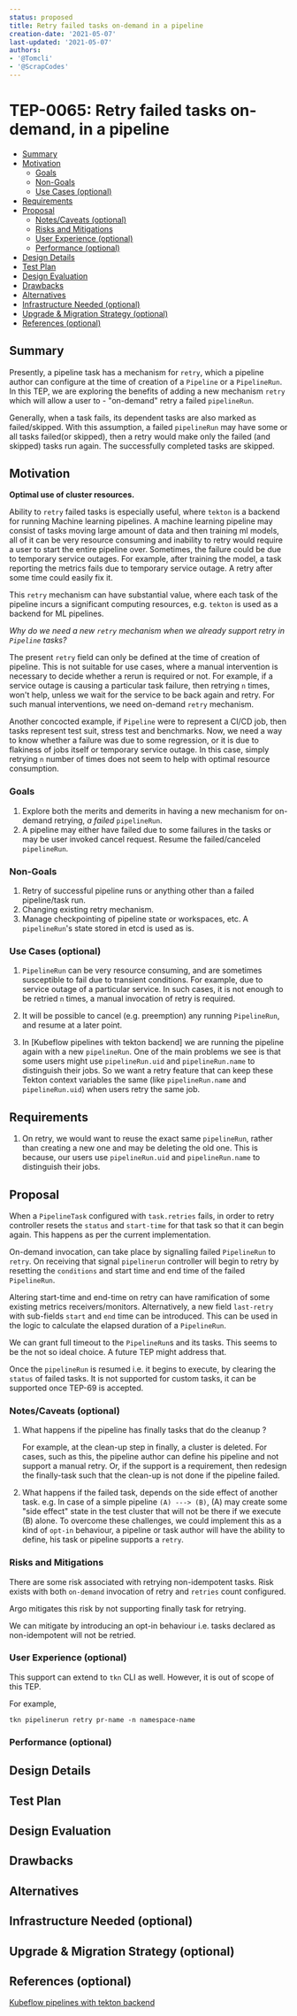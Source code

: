 ```yaml
---
status: proposed
title: Retry failed tasks on-demand in a pipeline
creation-date: '2021-05-07'
last-updated: '2021-05-07'
authors:
- '@Tomcli'
- '@ScrapCodes'
---
```


# TEP-0065: Retry failed tasks on-demand, in a pipeline

<!-- toc -->
- [Summary](#summary)
- [Motivation](#motivation)
    - [Goals](#goals)
    - [Non-Goals](#non-goals)
    - [Use Cases (optional)](#use-cases-optional)
- [Requirements](#requirements)
- [Proposal](#proposal)
    - [Notes/Caveats (optional)](#notescaveats-optional)
    - [Risks and Mitigations](#risks-and-mitigations)
    - [User Experience (optional)](#user-experience-optional)
    - [Performance (optional)](#performance-optional)
- [Design Details](#design-details)
- [Test Plan](#test-plan)
- [Design Evaluation](#design-evaluation)
- [Drawbacks](#drawbacks)
- [Alternatives](#alternatives)
- [Infrastructure Needed (optional)](#infrastructure-needed-optional)
- [Upgrade &amp; Migration Strategy (optional)](#upgrade--migration-strategy-optional)
- [References (optional)](#references-optional)
<!-- /toc -->

## Summary

Presently, a pipeline task has a mechanism for `retry`, which a pipeline
author can configure at the time of creation of a `Pipeline` or a
`PipelineRun`. In this TEP, we are exploring the benefits of adding a new
mechanism `retry` which will allow a user to - "on-demand" retry a failed
`pipelineRun`. 

Generally, when a task fails, its dependent tasks are also marked as 
failed/skipped. With this assumption, a failed `pipelineRun` may have some or
all tasks failed(or skipped), then a retry would make only the 
failed (and skipped) tasks run again. The successfully completed tasks are
skipped.

## Motivation

**Optimal use of cluster resources.**

Ability to `retry` failed tasks is especially useful, where `tekton` is a
backend for running Machine learning pipelines. A machine learning pipeline
may consist of tasks moving large amount of data and then training ml models,
all of it can be very resource consuming and inability to retry would require
a user to start the entire pipeline over. Sometimes, the failure could be due
to temporary service outages. For example, after training the model, a task
reporting the metrics fails due to temporary service outage. A retry after
some time could easily fix it.

This `retry` mechanism can have substantial value, where each task of the
pipeline incurs a significant computing resources, 
e.g. `tekton` is used as a backend for ML pipelines.

_Why do we need a new `retry` mechanism when we already support retry in 
`Pipeline` tasks?_ 

The present `retry` field can only be defined at the time of creation of
pipeline. This is not suitable for use cases, where a manual intervention
is necessary to decide whether a rerun is required or not.
For example, if a service outage is causing a particular task failure, then
retrying `n` times, won't help, unless we wait for the service to be back
again and retry. For such manual interventions, we need on-demand `retry`
mechanism.

Another concocted example, if `Pipeline` were to represent a  CI/CD job, then
tasks represent test suit, stress test and benchmarks. Now, we need a way to
know whether a failure was due to some regression, or it is due to flakiness
of jobs itself or temporary service outage. In this case, simply retrying `n`
number of times does not seem to help with optimal resource consumption.

### Goals

1. Explore both the merits and demerits in having a new mechanism for on-demand
   retrying, _a failed_ `pipelineRun`.
2. A pipeline may either have failed due to some failures in the tasks or may
   be user invoked cancel request. Resume the failed/canceled `pipelineRun`.

### Non-Goals

1. Retry of successful pipeline runs or anything other than a failed pipeline/task
   run.
2. Changing existing retry mechanism.
3. Manage checkpointing of pipeline state or workspaces, etc. A `pipelineRun`'s
   state stored in etcd is used as is.
   
### Use Cases (optional)

1. `PipelineRun` can be very resource consuming, and are sometimes susceptible to
   fail due to transient conditions. For example, due to service outage of a 
   particular service. In such cases, it is not enough to be retried `n` times,
   a manual invocation of retry is required.
   
2. It will be possible to cancel (e.g. preemption) any running `PipelineRun`, and
   resume at a later point.
   
3. In [Kubeflow pipelines with tekton backend] we are running the pipeline again
   with a new `pipelineRun`. One of the main problems we see is that some users
   might use `pipelineRun.uid` and `pipelineRun.name` to distinguish their jobs.
   So we want a retry feature that can keep these Tekton context variables the
   same (like `pipelineRun.name` and `pipelineRun.uid`) when users retry the same job.

## Requirements

1. On retry, we would want to reuse the exact same `pipelineRun`, rather than creating
   a new one and may be deleting the old one. This is because, our users use
   `pipelineRun.uid` and `pipelineRun.name` to distinguish their jobs.

## Proposal

When a `PipelineTask` configured with `task.retries` fails, in order to retry 
controller resets the `status` and `start-time` for that task so that it can
begin again. This happens as per the current implementation.

On-demand invocation, can take place by signalling failed `PipelineRun` to
`retry`. On receiving that signal `pipelinerun` controller will begin to retry
by resetting the `conditions` and start time and end time of the failed
`PipelineRun`. 

Altering start-time and end-time on retry can have ramification of some
existing metrics receivers/monitors. Alternatively, a new field `last-retry`
with sub-fields `start` and `end` time can be introduced. This can be used
in the logic to calculate the elapsed duration of a `PipelineRun`.

We can grant full timeout to the `PipelineRun`s and its tasks. This seems 
to be the not so ideal choice. A future TEP might address that.

Once the `pipelineRun` is resumed i.e. it begins to execute, 
by clearing the `status` of failed tasks. It is not supported for custom
tasks, it can be supported once TEP-69 is accepted.

### Notes/Caveats (optional)

1. What happens if the pipeline has finally tasks that do the cleanup ?
   
   For example, at the clean-up step in finally, a cluster is deleted. For
   cases, such as this, the pipeline author can define his pipeline and not
   support a manual retry. Or, if the support is a requirement, then redesign
   the finally-task such that the clean-up is not done if the pipeline failed.
   
2. What happens if the failed task, depends on the side effect of another task.
   e.g. In case of a simple pipeline `(A) ---> (B)`, (A) may create some
   "side effect" state in the test cluster that will not be there if we execute
   (B) alone. To overcome these challenges, we could implement this as a kind of
   `opt-in` behaviour, a pipeline or task author will have the ability to
   define, his task or pipeline supports a `retry`.

### Risks and Mitigations

There are some risk associated with retrying non-idempotent tasks. Risk exists 
with both `on-demand` invocation of retry and `retries` count configured.

Argo mitigates this risk by not supporting finally task for retrying.

We can mitigate by introducing an opt-in behaviour i.e. tasks declared as
non-idempotent will not be retried.

### User Experience (optional)

This support can extend to `tkn` CLI as well. However, it is out of scope of this TEP.

For example,

`tkn pipelinerun retry pr-name -n namespace-name`

### Performance (optional)

<!--
Consideration about performance.
What impact does this change have on the start-up time and execution time
of task and pipeline runs? What impact does it have on the resource footprint
of Tekton controllers as well as task and pipeline runs?

Consider which use cases are impacted by this change and what are their
performance requirements.
-->

## Design Details

<!--
This section should contain enough information that the specifics of your
change are understandable.  This may include API specs (though not always
required) or even code snippets.  If there's any ambiguity about HOW your
proposal will be implemented, this is the place to discuss them.

If it's helpful to include workflow diagrams or any other related images,
add them under "/teps/images/". It's upto the TEP author to choose the name
of the file, but general guidance is to include at least TEP number in the
file name, for example, "/teps/images/NNNN-workflow.jpg".
-->

## Test Plan

<!--
**Note:** *Not required until targeted at a release.*

Consider the following in developing a test plan for this enhancement:
- Will there be e2e and integration tests, in addition to unit tests?
- How will it be tested in isolation vs with other components?

No need to outline all of the test cases, just the general strategy.  Anything
that would count as tricky in the implementation and anything particularly
challenging to test should be called out.

All code is expected to have adequate tests (eventually with coverage
expectations).
-->

## Design Evaluation
<!--
How does this proposal affect the reusability, simplicity, flexibility 
and conformance of Tekton, as described in [design principles](https://github.com/tektoncd/community/blob/master/design-principles.md)
-->

## Drawbacks

<!--
Why should this TEP _not_ be implemented?
-->

## Alternatives

<!--
What other approaches did you consider and why did you rule them out?  These do
not need to be as detailed as the proposal, but should include enough
information to express the idea and why it was not acceptable.
-->
 
## Infrastructure Needed (optional)

<!--
Use this section if you need things from the project/SIG.  Examples include a
new subproject, repos requested, github details.  Listing these here allows a
SIG to get the process for these resources started right away.
-->

## Upgrade & Migration Strategy (optional)

<!--
Use this section to detail wether this feature needs an upgrade or
migration strategy. This is especially useful when we modify a
behavior or add a feature that may replace and deprecate a current one.
-->

## References (optional)

[Kubeflow pipelines with tekton backend](https://github.com/kubeflow/kfp-tekton)
